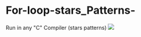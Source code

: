# For-loop-stars_Patterns-
Run in any "C" Compiler (stars patterns)
<img src ="https://github.com/coder-ashish/For--loop-Patterns-/blob/main/Images%20of%20stars%20pattern.png" >
